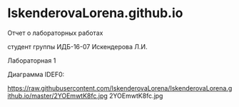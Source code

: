 # IskenderovaLorena.github.io
Отчет о лабораторных работах

студент группы ИДБ-16-07 Искендерова Л.И.

Лабораторная 1

Диаграмма IDEF0:


https://raw.githubusercontent.com/IskenderovaLorena/IskenderovaLorena.github.io/master/2YOEmwtK8fc.jpg
2YOEmwtK8fc.jpg

